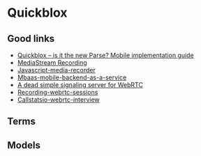 Quickblox
===================

## Good links

* [Quickblox – is it the new Parse? Mobile implementation guide](http://www.moowah.com/blog/2016/04/29/quickblox-is-it-the-new-parse-mobile-implementation-guide/)
* [MediaStream Recording](https://w3c.github.io/mediacapture-record/MediaRecorder.html)
* [Javascript-media-recorder](https://github.com/QuickBlox/javascript-media-recorder)
* [Mbaas-mobile-backend-as-a-service](https://www.mindmeister.com/241384733/mbaas-mobile-backend-as-a-service)
* [A dead simple signaling server for WebRTC ](https://github.com/satanas/simple-signaling-server)
* [Recording-webrtc-sessions](https://bloggeek.me/recording-webrtc-sessions/)
* [Callstatsio-webrtc-interview](https://bloggeek.me/callstatsio-webrtc-interview/)
## Terms

## Models